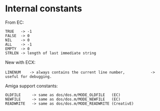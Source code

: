 # Internal constants
From EC:

```
TRUE   -> -1
FALSE  -> 0
NIL    -> 0
ALL    -> -1
EMPTY  -> 0
STRLEN -> length of last immediate string
```

New with ECX:

`LINENUM    -> always contains the current line number,`
`           -> useful for debugging.`

Amiga support constants:
```
OLDFILE     -> same as dos/dos.m/MODE_OLDFILE   (EC)
NEWFILE     -> same as dos/dos.m/MODE_NEWFILE   (EC)
READWRITE   -> same as dos/dos.m/MODE_READWRITE (CreativE)
```
